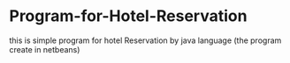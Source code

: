 # Program-for-Hotel-Reservation
this is simple program for hotel Reservation by java language (the program create in netbeans)
